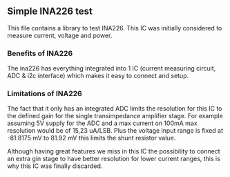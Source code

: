 ## Simple INA226 test

This file contains a library to test INA226. This IC was initially considered to measure current, voltage and power.

### Benefits of INA226

The ina226 has everything integrated into 1 IC (current measuring circuit, ADC & i2c interface) which makes it easy to connect and setup.

### Limitations of INA226

The fact that it only has an integrated ADC limits the resolution for this IC to the defined gain for the single transimpedance amplifier stage. For example assuming 5V supply for the ADC and a max current on 100mA max resolution would be of 15,23 uA/LSB. Plus the voltage input range is fixed at -81.8175 mV to 81.92 mV this limits the shunt resistor value.

Although having great features we miss in this IC the possibility to connect an extra gin stage to have better resolution for lower current ranges, this is why this IC was finally discarded.
